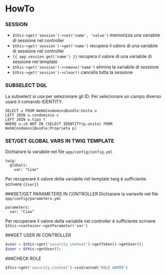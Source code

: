 HowTo
===

### SESSION
- `$this->get('session')->set('name', 'value')` memorizza una variabile di sessione nel controller
- `$this->get('session')->get('name')` recupera il valore di una variabile di sessione nel controller
- `{{ app.session.get('name') }}` recupera il valore di una variabile di sessione nel template
- `$this->get('session')->remove('name')` elimina la variabile di sessione
- `$this->get('session')->clear()` cancella tutta la sessione

### SUBSELECT DQL
La subselect si usa per selezionare gli ID. Per selezionare un campo diverso usare il comando IDENTITY.
```
SELECT u FROM Web6CondominiBundle:Unita u
LEFT JOIN u.condominio c
LEFT JOIN u.tipo t
WHERE u.id NOT IN (SELECT IDENTITY(p.unita) FROM Web6CondominiBundle:Proprieta p)
```

### SET/GET GLOBAL VARS IN TWIG TEMPLATE
Dichiarare la variabile nel file `app/config/config.yml`
```
twig:
  globals:
    var: "Ciao"
```
Per recuperare il valore della variabile nel template twig è sufficiente scrivere `{{var}}`

###SET/GET PARAMETERS IN CONTROLLER
Dichiarare la variavile nel file `app/config/parameters.yml`
```
parameters:
  var: "Ciao"
```
Per recuperare il valore della variabile nel controller è sufficiente scrivere `$this->container->getParameter('var')`

###GET USER IN CONTROLLER
```php
$user = $this->get('security.context')->getToken()->getUser();
$user = $this->getUser();
```

###CHECK ROLE
```php
$this->get('security.context')->isGranted('ROLE_ADMIN')
```
